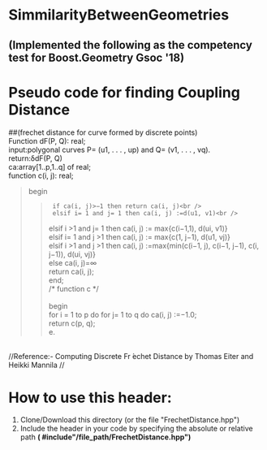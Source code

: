 # SimmilarityBetweenGeometries
## (Implemented the following as the competency test for **Boost.Geometry** Gsoc '18)

# **Pseudo code for finding Coupling Distance** <br />
##(frechet distance for curve formed by discrete points)<br />
Function dF(P, Q): real;<br />
input:polygonal curves P= (u1, . . . , up) and Q= (v1, . . . , vq).<br />
return:δdF(P, Q)<br />
ca:array[1..p,1..q] of real;<br />
function c(i, j): real;<br />
>	begin<br />
>>		if ca(i, j)>−1 then return ca(i, j)<br />
>>		elsif i= 1 and j= 1 then ca(i, j) :=d(u1, v1)<br />
>>	elsif i >1 and j= 1 then ca(i, j) := max{c(i−1,1), d(ui, v1)}<br />
>>	elsif i= 1 and j >1 then ca(i, j) := max{c(1, j−1), d(u1, vj)}<br />
>>		elsif i >1 and j >1 then ca(i, j) :=max{min(c(i−1, j), c(i−1, j−1), c(i, j−1)), d(ui, vj)}<br />
>>		else ca(i, j)=∞<br />
>>	return ca(i, j);<br />
>	end;<br />
/* function c */<br /><br />
begin<br />
>	for i = 1 to p do for j= 1 to q do ca(i, j) :=−1.0;<br />
>	return c(p, q);<br />
e.<br />
<br />
//Reference:- Computing Discrete Fr ́echet Distance by Thomas Eiter and Heikki Mannila //

# How to use this header: 
  1. Clone/Download this directory (or the file "FrechetDistance.hpp")
  1. Include the header in your code by specifying the absolute or relative path **( #include"/file_path/FrechetDistance.hpp")**